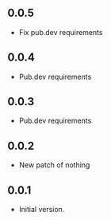 ## 0.0.5

- Fix pub.dev requirements

## 0.0.4

- Pub.dev requirements

## 0.0.3

- Pub.dev requirements

## 0.0.2

- New patch of nothing

## 0.0.1

- Initial version.
